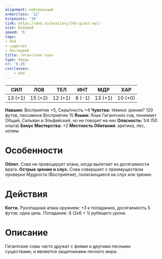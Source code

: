 ```yaml
---
alignment: нейтральный
armorclass: '12'
hitpoints: '19'
link: https://dnd.su/bestiary/343-giant-owl/
size: Большой
speed: '5'
tags:
- dnd
- существо
- бестиарий
title: Гигантская сова
type: Зверь
cr: '0.25'
cssclasses:
    - dnd
---
```



| СИЛ | ЛОВ | ТЕЛ | ИНТ | МДР | ХАР |
|---|---|---|---|---|---|
| 13 (+1) | 15 (+2) | 12 (+1) | 8 (-1) | 13 (+1) | 10 (+0) |
**Навыки:** Восприятие +5, Скрытность +4
**Чувства:** тёмное зрение? 120 футов, пассивное Восприятие 15
**Языки:** Язык Гигантских сов, понимает Общий, Сильван и Эльфийский, но не говорит на них
**Опасность:** 1/4 (50 опыта)
**Бонус Мастерства:** +2
**Местность Обитания:** арктика, лес, холмы


# Особенности
**Облет.** Сова не провоцирует атаки, когда вылетает из досягаемости врага.
**Острые зрение и слух.** Сова совершает с преимуществом проверки Мудрости (Восприятие), полагающиеся на слух или зрение.


# Действия
**Когти.** Рукопашная атака оружием: +3 к попаданию, досягаемость 5 футов, одна цель. Попадание: 8 (2к6 + 1) рубящего урона.


# Описание
Гигантские совы часто дружат с феями и другими лесными существами, и являются защитниками лесного мира.
